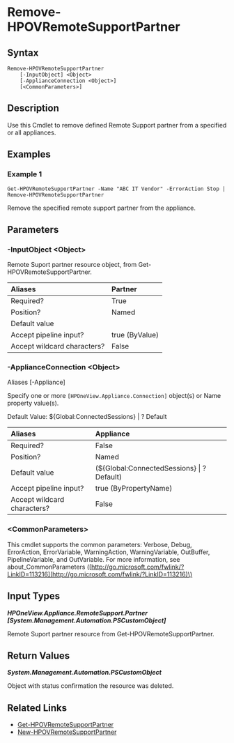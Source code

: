 ﻿---
description: Remove Remote Support support and reseller partners.
---

# Remove-HPOVRemoteSupportPartner

## Syntax

```text
Remove-HPOVRemoteSupportPartner
    [-InputObject] <Object>
    [-ApplianceConnection <Object>]
    [<CommonParameters>]
```

## Description

Use this Cmdlet to remove defined Remote Support partner from a specified or all appliances. 

## Examples

###  Example 1 

```text
Get-HPOVRemoteSupportPartner -Name "ABC IT Vendor" -ErrorAction Stop | Remove-HPOVRemoteSupportPartner
```

Remove the specified remote support partner from the appliance.

## Parameters

### -InputObject &lt;Object&gt;

Remote Suport partner resource object, from Get-HPOVRemoteSupportPartner.

| Aliases | Partner |
| :--- | :--- |
| Required? | True |
| Position? | Named |
| Default value |  |
| Accept pipeline input? | true (ByValue) |
| Accept wildcard characters? | False |

### -ApplianceConnection &lt;Object&gt;

Aliases [-Appliance]

Specify one or more `[HPOneView.Appliance.Connection]` object(s) or Name property value(s).

Default Value: ${Global:ConnectedSessions} | ? Default

| Aliases | Appliance |
| :--- | :--- |
| Required? | False |
| Position? | Named |
| Default value | (${Global:ConnectedSessions} &vert; ? Default) |
| Accept pipeline input? | true (ByPropertyName) |
| Accept wildcard characters? | False |

### &lt;CommonParameters&gt;

This cmdlet supports the common parameters: Verbose, Debug, ErrorAction, ErrorVariable, WarningAction, WarningVariable, OutBuffer, PipelineVariable, and OutVariable. For more information, see about\_CommonParameters \([http://go.microsoft.com/fwlink/?LinkID=113216](http://go.microsoft.com/fwlink/?LinkID=113216)\)

## Input Types

_**HPOneView.Appliance.RemoteSupport.Partner [System.Management.Automation.PSCustomObject]**_

Remote Suport partner resource from Get-HPOVRemoteSupportPartner.


## Return Values

_**System.Management.Automation.PSCustomObject**_

Object with status confirmation the resource was deleted.


## Related Links

* [Get-HPOVRemoteSupportPartner](get-hpovremotesupportpartner.md)
* [New-HPOVRemoteSupportPartner](new-hpovremotesupportpartner.md)
